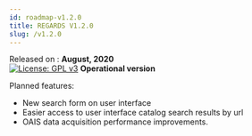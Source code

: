 ```yaml
---
id: roadmap-v1.2.0
title: REGARDS V1.2.0
slug: /v1.2.0
---
```



Released on : **August, 2020**  
[![License: GPL v3](https://img.shields.io/badge/License-GPLv3-blue.svg)](https://www.gnu.org/licenses/gpl-3.0) 
**Operational version**

Planned features:

* New search form on user interface
* Easier access to user interface catalog search results by url
* OAIS data acquisition performance improvements.
